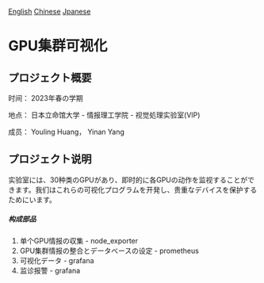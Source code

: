[English](https://github.com/Ricardo-H/GPU-cluster-visualization)
[Chinese](https://github.com/Ricardo-H/GPU-cluster-visualization/blob/main/README_CN.md)
[Jpanese](https://github.com/Ricardo-H/GPU-cluster-visualization/blob/main/README_JP.md)

# GPU集群可视化



## プロジェクト概要

时间： 2023年春の学期

地点： 日本立命馆大学 - 情报理工学院 - 视觉処理实验室(VIP)

成员： Youling Huang， Yinan Yang

## プロジェクト说明

实验室には、30种类のGPUがあり、即时的に各GPUの动作を监视することができます。我们はこれらの可视化プログラムを开発し、贵重なデバイスを保护するためにいます。

##### 构成部品

1. 单个GPU情报の収集 - node_exporter
2. GPU集群情报の整合とデータベースの设定 - prometheus
3. 可视化データ - grafana
4. 监诊报警 - grafana
